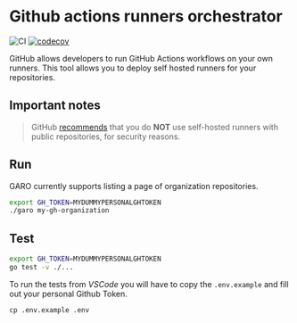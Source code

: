 # Github actions runners orchestrator

![CI](https://github.com/philips-labs/garo/workflows/CI/badge.svg)
[![codecov](https://codecov.io/gh/philips-labs/garo/branch/develop/graph/badge.svg)](https://codecov.io/gh/philips-labs/garo)

GitHub allows developers to run GitHub Actions workflows on your own runners. This tool allows you to deploy self hosted runners for your repositories.

## Important notes

> GitHub [recommends](https://help.github.com/en/github/automating-your-workflow-with-github-actions/about-self-hosted-runners#self-hosted-runner-security-with-public-repositories) that you do **NOT** use self-hosted runners with public repositories, for security reasons.

## Run

GARO currently supports listing a page of organization repositories.

```bash
export GH_TOKEN=MYDUMMYPERSONALGHTOKEN
./garo my-gh-organization
```

## Test

```bash
export GH_TOKEN=MYDUMMYPERSONALGHTOKEN
go test -v ./...
```

To run the tests from *VSCode* you will have to copy the `.env.example` and fill out your personal Github Token.

```shell
cp .env.example .env
```
